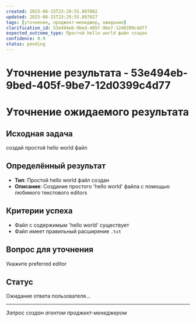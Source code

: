 ```yaml
---
created: 2025-06-15T23:29:55.897002
updated: 2025-06-15T23:29:55.897027
tags: [уточнение, проджект-менеджер, ожидание]
clarification_id: 53e494eb-9bed-405f-9be7-12d0399c4d77
expected_outcome_type: Простой hello world файл создан
confidence: 0.9
status: pending
---
```


# Уточнение результата - 53e494eb-9bed-405f-9be7-12d0399c4d77

# Уточнение ожидаемого результата

## Исходная задача
создай простой hello world файл

## Определённый результат
- **Тип**: Простой hello world файл создан
- **Описание**: Создание простого 'hello world' файла с помощью любимого текстового editors

## Критерии успеха
- Файл с содержимым 'hello world' существует
- Файл имеет правильный расширение `.txt`

## Вопрос для уточнения
Укажите preferred editor

## Статус
Ожидание ответа пользователя...

---
*Запрос создан агентом проджект-менеджером*
